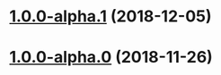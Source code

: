 # [1.0.0-alpha.1](https://github.com/ovh-ux/manager/compare/@ovh-ux/manager-universes-styles@1.0.0-alpha.0...@ovh-ux/manager-universes-styles@1.0.0-alpha.1) (2018-12-05)



# [1.0.0-alpha.0](https://github.com/ovh-ux/manager/compare/@ovh-ux/manager-universes-styles@0.0.0...@ovh-ux/manager-universes-styles@1.0.0-alpha.0) (2018-11-26)



